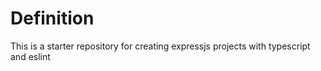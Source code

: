 # Definition

This is a starter repository for creating expressjs projects with typescript and eslint
